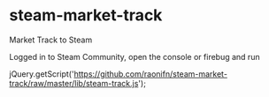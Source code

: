 steam-market-track
==================

Market Track to Steam

Logged in to Steam Community, open the console or firebug and run

jQuery.getScript('https://github.com/raonifn/steam-market-track/raw/master/lib/steam-track.js');
